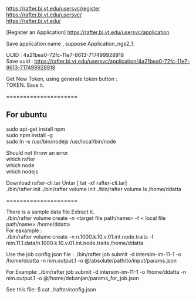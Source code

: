   
https://rafter.bi.vt.edu/usersvc/register  
https://rafter.bi.vt.edu/usersvc/  
https://rafter.bi.vt.edu/  
  
[Register an Application]
https://rafter.bi.vt.edu/usersvc/application 

Save application name  , suppose Application_ngs2_1.  

UUID : 4a21bea0-72fc-11e7-8613-717499928918  
Save uuid : 
https://rafter.bi.vt.edu/usersvc/application/4a21bea0-72fc-11e7-8613-717499928918  

Get New Token, using generate token button :  
TOKEN. Save it.
  
=====================  

## For ubuntu
sudo apt-get install npm  
sudo npm install -g  
sudo ln -s  /usr/bin/nodejs  /usr/local/bin/node  

Should not throw an error  
which rafter  
which node  
which nodejs  

Download rafter-cli.tar
Untar [ tat -xf rafter-cli.tar]  
./bin/rafter init <uuid> <token>
./bin/rafter volume init
./bin/rafter volume ls /home/ddatta

=====================

There is a sample data file.Extract it.  
./bin/rafter volume create -n <target file path/name>  -f < local file path/name>   /home/ddatta  
For eaxample :  
./bin/rafter volume create -n n.1000.k.10.v.01.int.node.traits  -f nim.11.1.data/n.1000.k.10.v.01.int.node.traits  /home/ddatta

Use the job config json file : 
./bin/rafter job submit -d intersim-im-11-1 -o /home/ddatta -n nim.output.1 -o @/absolute/path/to/input/params.json

For Example: 
./bin/rafter job submit -d intersim-im-11-1 -o /home/ddatta -n nim.output.1 -o @/home/debanjan/params_for_job.json

See this file:
$ cat ./rafter/config.json
